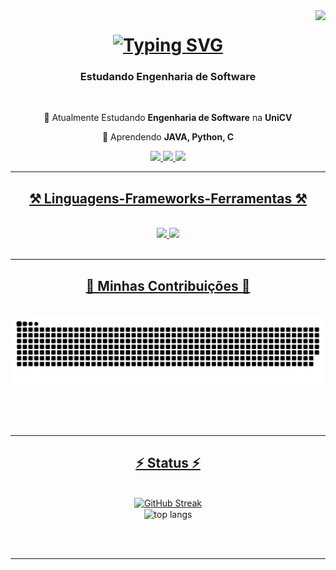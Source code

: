 <img align="right" src="https://visitor-badge.laobi.icu/badge?page_id=lfvSantini.lfvSantini" />

<h1 align="center">
    <a href="https://git.io/typing-svg"><img src="https://readme-typing-svg.demolab.com?font=Sora&size=35&duration=3000&pause=1500&color=F7F7F7&center=true&vCenter=true&width=435&lines=Ol%C3%A1%2C+seja+bem-vindo(a)!;Me+chamo+Luis!" alt="Typing SVG" /></a>
</h1>

<h3 align="center">Estudando Engenharia de Software</h3>

<br/>

<div align="center">
 
📕 Atualmente Estudando **Engenharia de Software** na **UniCV**
 
🔭 Aprendendo **JAVA, Python, C**                                

 </div>
 
<div align="center"> 
  <a href="mailto:lfvsantini@gmail.com">
    <img src="https://img.shields.io/badge/Gmail-333333?style=for-the-badge&logo=gmail&logoColor=red" />
  </a>
  <a href="https://www.linkedin.com/in/lfvsantini/" target="_blank">
    <img src="https://img.shields.io/badge/LinkedIn-0077B5?style=for-the-badge&logo=linkedin&logoColor=white" target="_blank" />
  </a>
    <a href="https://wa.me/5544999010320">
     <img src="https://img.shields.io/badge/WhatsApp-25D366?style=for-the-badge&logo=whatsapp&logoColor=white" />
</div>

 <hr/>
 
<h2 align="center">⚒️ Linguagens-Frameworks-Ferramentas ⚒️</h2>
<br/>
<div align="center">
    <img src="https://skillicons.dev/icons?i=c,java,py" />
    <img src="https://skillicons.dev/icons?i=figma,mysql,vscode,idea,github,git" /><br>
</div>

<br/>
<hr/>

<div align="center">
  <h2>🐍 Minhas Contribuições 🐍</h2>
  <br>
 <img alt="snake eating my contributions" src="https://github.com/lfvSantini/lfvSantini/blob/output/github-snake-dark.svg" />
  
  <br/><br/><br/>
</div>

<hr/>

<h2 align="center">⚡ Status ⚡</h2>
<br>
<div align=center>
<a href="https://git.io/streak-stats"><img src="https://streak-stats.demolab.com?user=lfvSantini&theme=dark&hide_border=true&locale=pt_BR&date_format=j%20M%5B%20Y%5D&mode=weekly&fire=EB0000&ring=FFFFFF&currStreakLabel=FFFFFF&currStreakNum=FFFFFF&sideNums=FFFFFF" alt="GitHub Streak" /></a>
    <br/>
      <img width=325 align="center" src="https://github-readme-stats-vc53.vercel.app/api/top-langs/?username=lfvSantini&layout=pie&theme=codeSTACKr" alt="top langs" />
</div>

<br/><br/>

<hr/>

<br/>
